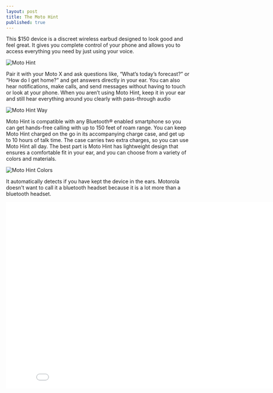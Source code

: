 ```yaml
---
layout: post
title: The Moto Hint
published: true
---
```



This $150 device is a discreet wireless earbud designed to look good and feel great. It gives you complete control of your phone and allows you to access everything you need by just using your voice.

![Moto Hint](https://lh4.googleusercontent.com/-TJeVUDOGIOc/VDi4PJ3OrVI/AAAAAAAAAGg/4UczR8CzqcM/s540-no/moto-hint.png)



Pair it with your Moto X and ask questions like, “What’s today’s forecast?” or “How do I get home?” and get answers directly in your ear. You can also hear notifications, make calls, and send messages without having to touch or look at your phone.
When you aren’t using Moto Hint, keep it in your ear and still hear everything around you clearly with pass-through audio

![Moto Hint Way](https://lh3.googleusercontent.com/-j3S-KX7DwQ0/VDi4p2xTzVI/AAAAAAAAAGo/_PP4-udRS4c/s550-no/moto-hint-story-pairit-us.jpg)


Moto Hint is compatible with any Bluetooth® enabled smartphone so you can get hands-free calling with up to 150 feet of roam range. You can keep Moto Hint charged on the go in its accompanying charge case, and get up to 10 hours of talk time. The case carries two extra charges, so you can use Moto Hint all day. The best part is Moto Hint has lightweight design that ensures a comfortable fit in your ear, and you can choose from a variety of colors and materials.


![Moto Hint Colors](https://lh5.googleusercontent.com/-K_K3s2MEu8U/VDi5fcdFCKI/AAAAAAAAAHU/pswj_zWh34k/s550-no/moto-hint-colors.jpg)

It automatically detects if you have kept the device in the ears. Motorola doesn't want to call it a bluetooth headset because it is a lot more than a bluetooth headset.




<iframe width="854" height="510" src="//www.youtube.com/embed/CLEF-Rq39D4" frameborder="0" allowfullscreen></iframe>